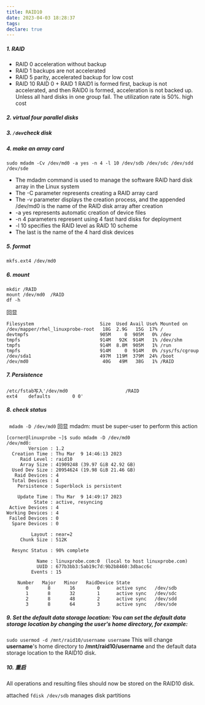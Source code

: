 ```yaml
---
title: RAID10
date: 2023-04-03 18:28:37
tags:
declare: true
---
```

##### 1. RAID
- RAID 0 acceleration without backup
- RAID 1 backups are not accelerated
- RAID 5 parity, accelerated backup for low cost
- RAID 10 RAID 0 + RAID 1 RAID1 is formed first, backup is not accelerated, and then RAID0 is formed, acceleration is not backed up. Unless all hard disks in one group fail. The utilization rate is 50%. high cost
<!--more-->
##### 2. virtual four parallel disks

##### 3. `/dev`check disk

##### 4. make an array card

`sudo mdadm -Cv /dev/md0 -a yes -n 4 -l 10 /dev/sdb /dev/sdc /dev/sdd /dev/sde`
- The mdadm command is used to manage the software RAID hard disk array in the Linux system
- The -C parameter represents creating a RAID array card
- The -v parameter displays the creation process, and the appended /dev/md0 is the name of the RAID disk array after creation
- -a yes represents automatic creation of device files
- -n 4 parameters represent using 4 fast hard disks for deployment
- -l 10 specifies the RAID level as RAID 10 scheme
- The last is the name of the 4 hard disk devices

##### 5. format
`mkfs.ext4 /dev/md0`

##### 6. mount
```shell
mkdir /RAID
mount /dev/md0  /RAID
df -h
```

回显
```shell
Filesystem                        Size  Used Avail Use% Mounted on
/dev/mapper/rhel_linuxprobe-root   18G  2.9G   15G  17% /
devtmpfs                          905M     0  905M   0% /dev
tmpfs                             914M   92K  914M   1% /dev/shm
tmpfs                             914M  8.8M  905M   1% /run
tmpfs                             914M     0  914M   0% /sys/fs/cgroup
/dev/sda1                         497M  119M  379M  24% /boot
/dev/md0                           40G   49M   38G   1% /RAID
```

##### 7. Persistence
`/etc/fstab写入'/dev/md0                     /RAID                       ext4    defaults        0 0'`

##### 8. check status
` mdadm -D /dev/md0`
回显
mdadm: must be super-user to perform this action
```shell
[corner@linuxprobe ~]$ sudo mdadm -D /dev/md0
/dev/md0:
        Version : 1.2
  Creation Time : Thu Mar  9 14:46:13 2023
     Raid Level : raid10
     Array Size : 41909248 (39.97 GiB 42.92 GB)
  Used Dev Size : 20954624 (19.98 GiB 21.46 GB)
   Raid Devices : 4
  Total Devices : 4
    Persistence : Superblock is persistent

    Update Time : Thu Mar  9 14:49:17 2023
          State : active, resyncing
 Active Devices : 4
Working Devices : 4
 Failed Devices : 0
  Spare Devices : 0

         Layout : near=2
     Chunk Size : 512K

  Resync Status : 90% complete

           Name : linuxprobe.com:0  (local to host linuxprobe.com)
           UUID : 677b3bb3:5ab19c7d:9b2b8460:3dbacc6c
         Events : 15

    Number   Major   Minor   RaidDevice State
       0       8       16        0      active sync   /dev/sdb
       1       8       32        1      active sync   /dev/sdc
       2       8       48        2      active sync   /dev/sdd
       3       8       64        3      active sync   /dev/sde

```


##### 9. Set the default data storage location: You can set the default data storage location by changing the user's home directory, for example:
`sudo usermod -d /mnt/raid10/username username`
This will change **username**'s home directory to **/mnt/raid10/username** and the default data storage location to the RAID10 disk.

##### 10. 重启
All operations and resulting files should now be stored on the RAID10 disk.

attached
`fdisk /dev/sdb` manages disk partitions
